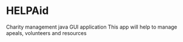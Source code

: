 # HELPAid
Charity management java GUI application
This app will help to manage apeals, volunteers and resources  
